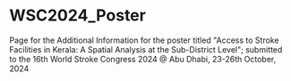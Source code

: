 # WSC2024_Poster
Page for the Additional Information for the poster titled "Access to Stroke Facilities in Kerala:  A Spatial Analysis at the Sub-District Level"; submitted to the 16th World Stroke Congress 2024 @ Abu Dhabi, 23-26th October, 2024
